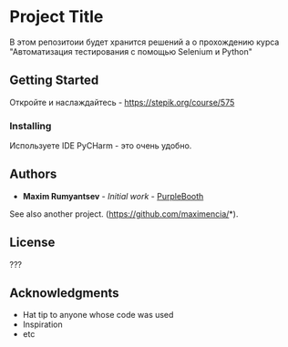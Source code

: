 # Project Title

В этом репозитоии будет хранится  решений а о прохождению курса "Автоматизация тестирования с помощью Selenium и Python"

## Getting Started

Откройте и наслаждайтесь - https://stepik.org/course/575

### Installing

Используете IDE PyCHarm - это очень удобно.

## Authors

* **Maxim Rumyantsev** - *Initial work* - [PurpleBooth](https://github.com/maximencia)

See also another project. (https://github.com/maximencia/*).

## License

???

## Acknowledgments

* Hat tip to anyone whose code was used
* Inspiration
* etc

